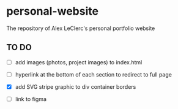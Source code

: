 # personal-website
The repository of Alex LeClerc's personal portfolio website

## TO DO
- [ ] add images (photos, project images) to index.html
- [ ] hyperlink at the bottom of each section to redirect to full page
- [x] add SVG stripe graphic to div container borders
- [ ] link to figma


